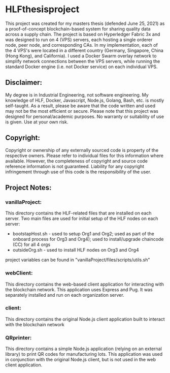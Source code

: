 # HLFthesisproject

This project was created for my masters thesis (defended June 25, 2021) as a proof-of-concept blockchain-based system for sharing quality data across a supply chain.
The project is based on Hyperledger Fabric 3x and was designed to run on 4 (VPS) servers, each hosting a single orderer node, peer node, and corresponding CAs.  In my implementation, each of the 4 VPS's were located in a different country (Germany, Singapore, China (Hong Kong), and California).  I used a Docker Swarm overlay network to simplify network connections between the VPS servers, while running the standard Docker engine (i.e. not Docker service) on each individual VPS.

## Disclaimer: 

My degree is in Industrial Engineering, not software engineering.  My knowledge of HLF, Docker, Javascript, Node.js, Golang, Bash, etc. is mostly self-taught.  As a result, please be aware that the code written and used may not be the most efficient or secure.   Please note that this project was designed for personal/academic purposes.  No warranty or suitability of use is given.  Use at your own risk.

## Copyright:
Copyright or ownership of any externally sourced code is property of the respective owners.  Please refer to individual files for this information where available.  However, the completeness of copyright and source code reference information is not guaranteed. Liability for any copyright infringement through use of this code is the responsibility of the user.

## Project Notes:

### vanillaProject:

This directory contains the HLF-related files that are installed on each server.
Two main files are used for initial setup of the HLF nodes on each server:
- bootstapHost.sh - used to setup Org1 and Org2; used as part of the onboard process for Org3 and Org4); used to install/upgrade chaincode (CC) for all 4 orgs
- outsideOrg.sh - used to install HLF nodes on Org3 and Org4

project variables can be found in "vanillaProject/files/scripts/utils.sh"

### webClient:

This directory contains the web-based client application for interacting with the blockchain network.  This application uses Express and Pug.  It was separately installed and run on each organization server.

### client:

This directory contains the original Node.js client application built to interact with the blockchain network

### QRprinter:

This directory contains a simple Node.js application (relying on an external library) to print QR codes for manufacturing lots.  This application was used in conjunction with the original Node.js client, but is not used in the web client application.

